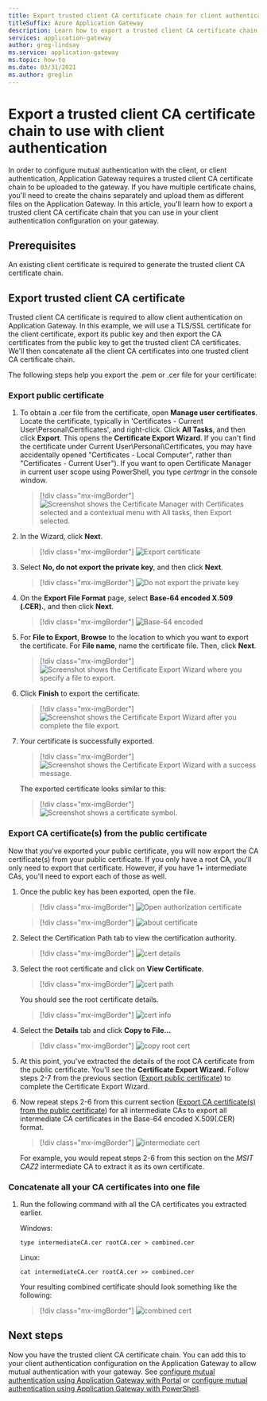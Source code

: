 ```yaml
---
title: Export trusted client CA certificate chain for client authentication
titleSuffix: Azure Application Gateway
description: Learn how to export a trusted client CA certificate chain for client authentication on Azure Application Gateway
services: application-gateway
author: greg-lindsay
ms.service: application-gateway
ms.topic: how-to
ms.date: 03/31/2021
ms.author: greglin
---
```


# Export a trusted client CA certificate chain to use with client authentication
In order to configure mutual authentication with the client, or client authentication, Application Gateway requires a trusted client CA certificate chain to be uploaded to the gateway. If you have multiple certificate chains, you'll need to create the chains separately and upload them as different files on the Application Gateway. In this article, you'll learn how to export a trusted client CA certificate chain that you can use in your client authentication configuration on your gateway.  

## Prerequisites

An existing client certificate is required to generate the trusted client CA certificate chain. 

## Export trusted client CA certificate

Trusted client CA certificate is required to allow client authentication on Application Gateway. In this example, we will use a TLS/SSL certificate for the client certificate, export its public key and then export the CA certificates from the public key to get the trusted client CA certificates. We'll then concatenate all the client CA certificates into one trusted client CA certificate chain. 

The following steps help you export the .pem or .cer file for your certificate:

### Export public certificate 

1. To obtain a .cer file from the certificate, open **Manage user certificates**. Locate the certificate, typically in 'Certificates - Current User\Personal\Certificates', and right-click. Click **All Tasks**, and then click **Export**. This opens the **Certificate Export Wizard**. If you can't find the certificate under Current User\Personal\Certificates, you may have accidentally opened "Certificates - Local Computer", rather than "Certificates - Current User"). If you want to open Certificate Manager in current user scope using PowerShell, you type *certmgr* in the console window.

    > [!div class="mx-imgBorder"]
    > ![Screenshot shows the Certificate Manager with Certificates selected and a contextual menu with All tasks, then Export selected.](./media/certificates-for-backend-authentication/export.png)

2. In the Wizard, click **Next**.
    > [!div class="mx-imgBorder"]
    > ![Export certificate](./media/certificates-for-backend-authentication/exportwizard.png)

3. Select **No, do not export the private key**, and then click **Next**.
    > [!div class="mx-imgBorder"]
    > ![Do not export the private key](./media/certificates-for-backend-authentication/notprivatekey.png)

4. On the **Export File Format** page, select **Base-64 encoded X.509 (.CER).**, and then click **Next**.
    > [!div class="mx-imgBorder"]
    > ![Base-64 encoded](./media/certificates-for-backend-authentication/base64.png)

5. For **File to Export**, **Browse** to the location to which you want to export the certificate. For **File name**, name the certificate file. Then, click **Next**.

    > [!div class="mx-imgBorder"]
   > ![Screenshot shows the Certificate Export Wizard where you specify a file to export.](./media/certificates-for-backend-authentication/browse.png)

6. Click **Finish** to export the certificate.

    > [!div class="mx-imgBorder"]
    > ![Screenshot shows the Certificate Export Wizard after you complete the file export.](./media/certificates-for-backend-authentication/finish-screen.png)

7. Your certificate is successfully exported.

    > [!div class="mx-imgBorder"]
    > ![Screenshot shows the Certificate Export Wizard with a success message.](./media/certificates-for-backend-authentication/success.png)

   The exported certificate looks similar to this:

    > [!div class="mx-imgBorder"]
    > ![Screenshot shows a certificate symbol.](./media/certificates-for-backend-authentication/exported.png)

### Export CA certificate(s) from the public certificate

Now that you've exported your public certificate, you will now export the CA certificate(s) from your public certificate. If you only have a root CA, you'll only need to export that certificate. However, if you have 1+ intermediate CAs, you'll need to export each of those as well. 

1. Once the public key has been exported, open the file.

    > [!div class="mx-imgBorder"]
    > ![Open authorization certificate](./media/certificates-for-backend-authentication/openAuthcert.png)

    > [!div class="mx-imgBorder"]
    > ![about certificate](./media/mutual-authentication-certificate-management/general.png)

1. Select the Certification Path tab to view the certification authority.

    > [!div class="mx-imgBorder"]
    > ![cert details](./media/mutual-authentication-certificate-management/cert-details.png) 

1. Select the root certificate and click on **View Certificate**.

    > [!div class="mx-imgBorder"]
    > ![cert path](./media/mutual-authentication-certificate-management/root-cert.png) 

   You should see the root certificate details.

    > [!div class="mx-imgBorder"]
    > ![cert info](./media/mutual-authentication-certificate-management/root-cert-details.png)

1. Select the **Details** tab and click **Copy to File...**

    > [!div class="mx-imgBorder"]
    > ![copy root cert](./media/mutual-authentication-certificate-management/root-cert-copy-to-file.png)

1. At this point, you've extracted the details of the root CA certificate from the public certificate. You'll see the **Certificate Export Wizard**. Follow steps 2-7 from the previous section ([Export public certificate](./mutual-authentication-certificate-management.md#export-public-certificate)) to complete the Certificate Export Wizard. 

1. Now repeat steps 2-6 from this current section ([Export CA certificate(s) from the public certificate](./mutual-authentication-certificate-management.md#export-ca-certificates-from-the-public-certificate)) for all intermediate CAs to export all intermediate CA certificates in the Base-64 encoded X.509(.CER) format.

    > [!div class="mx-imgBorder"]
    > ![intermediate cert](./media/mutual-authentication-certificate-management/intermediate-cert.png)

    For example, you would repeat steps 2-6 from this section on the *MSIT CAZ2* intermediate CA to extract it as its own certificate. 

### Concatenate all your CA certificates into one file

1. Run the following command with all the CA certificates you extracted earlier. 

    Windows:
    ```console
    type intermediateCA.cer rootCA.cer > combined.cer
    ```
    
    Linux:
    ```console
    cat intermediateCA.cer rootCA.cer >> combined.cer
    ```

    Your resulting combined certificate should look something like the following:
    
    > [!div class="mx-imgBorder"]
    > ![combined cert](./media/mutual-authentication-certificate-management/combined-cert.png)

## Next steps

Now you have the trusted client CA certificate chain. You can add this to your client authentication configuration on the Application Gateway to allow mutual authentication with your gateway. See [configure mutual authentication using Application Gateway with Portal](./mutual-authentication-portal.md) or [configure mutual authentication using Application Gateway with PowerShell](./mutual-authentication-powershell.md).

